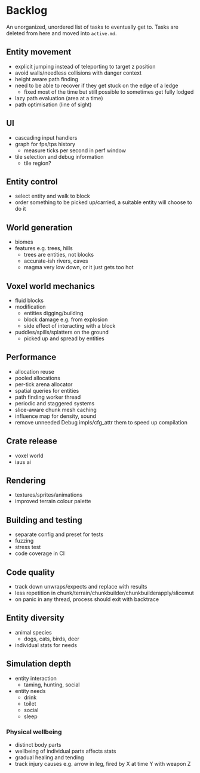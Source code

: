 # Backlog

An unorganized, unordered list of tasks to eventually get to. Tasks are deleted from here and moved into `active.md`.


## Entity movement
* explicit jumping instead of teleporting to target z position
* avoid walls/needless collisions with danger context
* height aware path finding
* need to be able to recover if they get stuck on the edge of a ledge
	* fixed most of the time but still possible to sometimes get fully lodged
* lazy path evaluation (area at a time)
* path optimisation (line of sight)

## UI
* cascading input handlers
* graph for fps/tps history
	* measure ticks per second in perf window
* tile selection and debug information
	* tile region?

## Entity control
* select entity and walk to block
* order something to be picked up/carried, a suitable entity will choose to do it

## World generation
* biomes
* features e.g. trees, hills
	* trees are entities, not blocks
	* accurate-ish rivers, caves
	* magma very low down, or it just gets too hot

## Voxel world mechanics
* fluid blocks
* modification
	* entities digging/building
	* block damage e.g. from explosion
	* side effect of interacting with a block
* puddles/spills/splatters on the ground
	* picked up and spread by entities

## Performance
* allocation reuse
* pooled allocations
* per-tick arena allocator
* spatial queries for entities
* path finding worker thread
* periodic and staggered systems
* slice-aware chunk mesh caching
* influence map for density, sound
* remove unneeded Debug impls/cfg_attr them to speed up compilation

## Crate release
* voxel world
* iaus ai

## Rendering
* textures/sprites/animations
* improved terrain colour palette

## Building and testing
* separate config and preset for tests
* fuzzing
* stress test
* code coverage in CI

## Code quality
* track down unwraps/expects and replace with results
* less repetition in chunk/terrain/chunkbuilder/chunkbuilderapply/slicemut
* on panic in any thread, process should exit with backtrace

## Entity diversity
* animal species
	* dogs, cats, birds, deer
* individual stats for needs

## Simulation depth
* entity interaction
	* taming, hunting, social
* entity needs
	* drink
	* toilet
	* social
	* sleep

### Physical wellbeing
* distinct body parts
* wellbeing of individual parts affects stats
* gradual healing and tending
* track injury causes e.g. arrow in leg, fired by X at time Y with weapon Z
